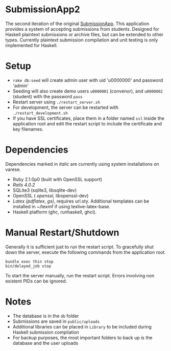 SubmissionApp2
===

The second iteration of the original [SubmissionApp](https://github.com/bshlgrs/SubmissionApp). This application provides a system of accepting submissions from students. Designed for Haskell plaintext submissions or archive files, but can be extended to other types. Currently plaintext submission compilation and unit testing is only implemented for Haskell.

Setup
===

- `rake db:seed` will create admin user with uid 'u0000000' and password 'admin'
- Seeding will also create demo users `u0000001` (convenor), and `u0000002` (student) with the password `pass`
- Restart server using `./restart_server.sh`
- For development, the server can be restarted with `./restart_development.sh`
- If you have SSL certificates, place them in a folder named `ssl` inside the application root and edit the restart script to include the certificate and key filenames.

Dependencies
===

Dependencies marked in *italic* are currently using system installations on varese.

- Ruby 2.1.0p0 (built with OpenSSL support)
- *Rails 4.0.2*
- SQLite3 (sqlite3, libsqlite-dev)
- OpenSSL ( *openssl*, libopenssl-dev)
- *Latex (pdflatex, gs)*, requires url.sty. Additional templates can be installed in ~/texmf if using texlive-latex-base.
- Haskell platform (ghc, runhaskell, ghci).

Manual Restart/Shutdown
===

Generally it is sufficient just to run the restart script.
To gracefully shut down the server, execute the following commands from the application root.

```
bundle exec thin stop
bin/delayed_job stop
```

To start the server manually, run the restart script. Errors involving non existent PIDs can be ignored.

Notes
===

- The database is in the `db` folder
- Submissions are saved in `public/uploads`
- Additional libraries can be placed in `Library` to be included during Haskell submission compilation
- For backup purposes, the most important folders to back up is the database and the user uploads
